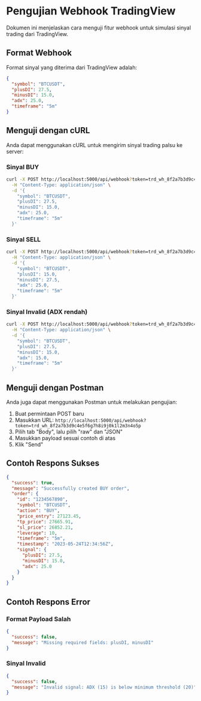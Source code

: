 # Pengujian Webhook TradingView

Dokumen ini menjelaskan cara menguji fitur webhook untuk simulasi sinyal trading dari TradingView.

## Format Webhook

Format sinyal yang diterima dari TradingView adalah:

```json
{
  "symbol": "BTCUSDT",
  "plusDI": 27.5,
  "minusDI": 15.0,
  "adx": 25.0,
  "timeframe": "5m"
}
```

## Menguji dengan cURL

Anda dapat menggunakan cURL untuk mengirim sinyal trading palsu ke server:

### Sinyal BUY

```bash
curl -X POST http://localhost:5000/api/webhook?token=trd_wh_8f2a7b3d9c4e5f6g7h8i9j0k1l2m3n4o5p \
  -H "Content-Type: application/json" \
  -d '{
    "symbol": "BTCUSDT",
    "plusDI": 27.5,
    "minusDI": 15.0,
    "adx": 25.0,
    "timeframe": "5m"
  }'
```

### Sinyal SELL

```bash
curl -X POST http://localhost:5000/api/webhook?token=trd_wh_8f2a7b3d9c4e5f6g7h8i9j0k1l2m3n4o5p \
  -H "Content-Type: application/json" \
  -d '{
    "symbol": "BTCUSDT",
    "plusDI": 15.0,
    "minusDI": 27.5,
    "adx": 25.0,
    "timeframe": "5m"
  }'
```

### Sinyal Invalid (ADX rendah)

```bash
curl -X POST http://localhost:5000/api/webhook?token=trd_wh_8f2a7b3d9c4e5f6g7h8i9j0k1l2m3n4o5p \
  -H "Content-Type: application/json" \
  -d '{
    "symbol": "BTCUSDT",
    "plusDI": 27.5,
    "minusDI": 15.0,
    "adx": 15.0,
    "timeframe": "5m"
  }'
```

## Menguji dengan Postman

Anda juga dapat menggunakan Postman untuk melakukan pengujian:

1. Buat permintaan POST baru
2. Masukkan URL: `http://localhost:5000/api/webhook?token=trd_wh_8f2a7b3d9c4e5f6g7h8i9j0k1l2m3n4o5p`
3. Pilih tab "Body", lalu pilih "raw" dan "JSON"
4. Masukkan payload sesuai contoh di atas
5. Klik "Send"

## Contoh Respons Sukses

```json
{
  "success": true,
  "message": "Successfully created BUY order",
  "order": {
    "id": "1234567890",
    "symbol": "BTCUSDT",
    "action": "BUY",
    "price_entry": 27123.45,
    "tp_price": 27665.91,
    "sl_price": 26852.21,
    "leverage": 10,
    "timeframe": "5m",
    "timestamp": "2023-05-24T12:34:56Z",
    "signal": {
      "plusDI": 27.5,
      "minusDI": 15.0,
      "adx": 25.0
    }
  }
}
```

## Contoh Respons Error

### Format Payload Salah

```json
{
  "success": false,
  "message": "Missing required fields: plusDI, minusDI"
}
```

### Sinyal Invalid

```json
{
  "success": false,
  "message": "Invalid signal: ADX (15) is below minimum threshold (20)"
}
``` 